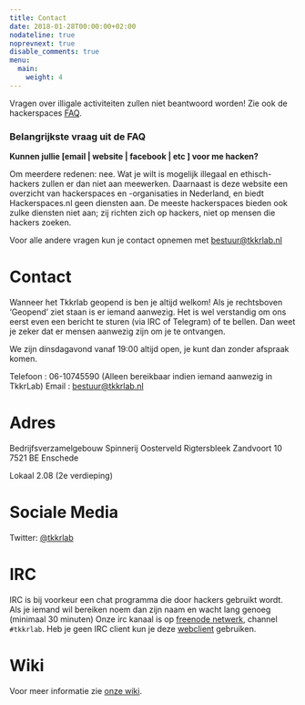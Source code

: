```yaml
---
title: Contact
date: 2018-01-28T00:00:00+02:00
nodateline: true
noprevnext: true
disable_comments: true
menu:
  main:
    weight: 4
---
```


Vragen over illigale activiteiten zullen niet beantwoord worden! Zie ook de hackerspaces [FAQ](https://hackerspaces.nl/faq/).

### Belangrijkste vraag uit de FAQ

**Kunnen jullie [email | website | facebook | etc ] voor me hacken?**

Om meerdere redenen: nee. Wat je wilt is mogelijk illegaal en ethisch-hackers zullen er dan niet aan meewerken. Daarnaast is deze website een overzicht van hackerspaces en -organisaties in Nederland, en biedt Hackerspaces.nl geen diensten aan. De meeste hackerspaces bieden ook zulke diensten niet aan; zij richten zich op hackers, niet op mensen die hackers zoeken.

Voor alle andere vragen kun je contact opnemen met <bestuur@tkkrlab.nl>

# Contact
	
Wanneer het Tkkrlab geopend is ben je altijd welkom! Als je rechtsboven ‘Geopend’ ziet staan is er iemand aanwezig. Het is wel verstandig om ons eerst even een bericht te sturen (via IRC of Telegram) of te bellen. Dan weet je zeker dat er mensen aanwezig zijn om je te ontvangen.
 
We zijn dinsdagavond vanaf 19:00 altijd open, je kunt dan zonder afspraak komen.
 
Telefoon : 06-10745590 (Alleen bereikbaar indien iemand aanwezig in TkkrLab) 
Email : <bestuur@tkkrlab.nl>

# Adres
Bedrijfsverzamelgebouw Spinnerij Oosterveld
Rigtersbleek Zandvoort 10
7521 BE Enschede

Lokaal 2.08 (2e verdieping)

# Sociale Media
Twitter: [@tkkrlab](https://twitter.com/tkkrlab)

# IRC
IRC is bij voorkeur een chat programma die door hackers gebruikt wordt.
Als je iemand wil bereiken noem dan zijn naam en wacht lang genoeg (minimaal 30 minuten)
Onze irc kanaal is op [freenode netwerk](irc://freenode.net/tkkrlab), channel ```#tkkrlab```.
Heb je geen IRC client kun je deze [webclient](http://webchat.freenode.net/?randomnick=1&channels=%23tkkrlab&uio=d4) gebruiken.

# Wiki
Voor meer informatie zie [onze wiki](https://tkkrlab.nl/w/index.php/Communication).